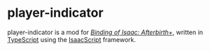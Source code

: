 # player-indicator

player-indicator is a mod for *[Binding of Isaac: Afterbirth+](https://store.steampowered.com/app/570660/The_Binding_of_Isaac_Afterbirth/)*, written in [TypeScript](https://www.typescriptlang.org/) using the [IsaacScript](https://isaacscript.github.io/) framework.
